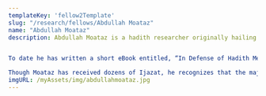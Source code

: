 ```yaml
---
templateKey: 'fellow2Template'
slug: "/research/fellows/Abdullah Moataz"
name: "Abdullah Moataz"
description: Abdullah Moataz is a hadith researcher originally hailing from Damascus, Syria though he was born and raised in the United States of America. His interest in hadith developed as a teenager through a “divinely decreed” accident. While flipping through a book, Moataz read a phrase that intrigued him. “The transmitters in this chain of transmission are reliable, yet it is nonetheless weak, as transmitter X never actually met transmitter Y.” Astonished at the detail required in hadith analysis, he began reading in the field to better educate himself and never stopped!


To date he has written a short eBook entitled, “In Defense of Hadith Method,” as well as several short articles and essays, all of which have been published by Islamic Discourse Initiative: http://www.islamicdiscourseinitiative.com/author/abdullah-moataz/ and The Sunni Defense http://www.twelvershia.net/?s=abdullah+moataz . 

Though Moataz has received dozens of Ijazat, he recognizes that the majority are meaningless; the only Ijazat which he views contain value are: An honorary Ijazah in Hadith from Dr. Hakem Al-Mutairi – Dr. Hakem awarded him this ijazah after Moataz sent him a bit of research for review. An Ijazah in the Bayquniyyah primer in hadith from Dr. Abu Zayd – this is the first Ijazah Moataz received and It was awarded after he recited the poem from memory to Dr. Abu Zayd and was then subject to a brief test on its meanings which he passed.
imgURL: /myAssets/img/abdullahmoataz.jpg
---
```



